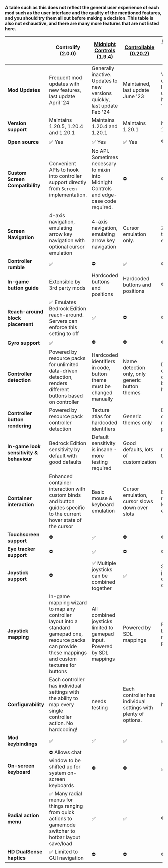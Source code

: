 **A table such as this does not reflect the general user experience of each mod such as the user interface and the
quality of the mentioned features, and you should try them all out before making a decision. This table is also not
exhaustive, and there are many more features that are not listed here.**

|                                          | Controlify (2.0.0)                                                                                                                                         | [Midnight Controls (1.9.4)](https://github.com/TeamMidnightDust/MidnightControls)        | [Controllable (0.20.2)](https://mrcrayfish.com/mods/controllable) | [Controller Support Mod (9.0.0)](https://github.com/Stereowalker/Controller-Support-Mod) |
|------------------------------------------|------------------------------------------------------------------------------------------------------------------------------------------------------------|------------------------------------------------------------------------------------------|-------------------------------------------------------------------|------------------------------------------------------------------------------------------|
| **Mod Updates**                          | Frequent mod updates with new features, last update April '24                                                                                              | Generally inactive. Updates to new versions quickly, last update Feb '24                 | Maintained, last update June '23                                  | Very slow updates, last update November '23                                              |
| **Version support**                      | Maintains 1.20.5, 1.20.4 and 1.20.1                                                                                                                        | Maintains 1.20.4 and 1.20.1                                                              | Maintains 1.20.1                                                  | Maintains 1.20.1                                                                         |
| **Open source**                          | ✅ Yes                                                                                                                                                      | ✅ Yes                                                                                    | ✅ Yes                                                             | ⛔ No                                                                                     |
| **Custom Screen Compatibility**          | Convenient APIs to hook into controller support directly from `Screen` implementation.                                                                     | No API. Sometimes necessary to mixin into Midnight Controls and edge-case code required. | ⛔                                                                 | ⛔                                                                                        |
| **Screen Navigation**                    | 4-axis navigation, emulating arrow key navigation with optional cursor emulation                                                                           | 4-axis navigation, emulating arrow key navigation                                        | Cursor emulation only.                                            | 2-axis tab-key emulation                                                                 |
| **Controller rumble**                    | ✅                                                                                                                                                          | ⛔                                                                                        | ✅                                                                 | ⛔                                                                                        |
| **In-game button guide**                 | Extensible by 3rd party mods                                                                                                                               | Hardcoded buttons and positions                                                          | Hardcoded buttons and positions                                   | ⛔                                                                                        |
| **Reach-around block placement**         | ✅ Emulates Bedrock Edition reach-around. Servers can enforce this setting to off                                                                           | ✅                                                                                        | ⛔                                                                 | ⛔                                                                                        |
| **Gyro support**                         | ✅                                                                                                                                                          | ⛔                                                                                        | ⛔                                                                 | ⛔                                                                                        |
| **Controller detection**                 | Powered by resource packs for unlimited data-driven detection, renders different buttons based on controller                                               | Hardcoded identifiers in code, button theme must be changed manually                     | Name detection only, only generic button themes                   | Data-driven detection but seems hardcoded                                                |
| **Controller button rendering**          | Powered by resource pack controller detection                                                                                                              | Texture atlas for hardcoded identifiers                                                  | Generic themes only                                               | Data-driven resource packs                                                               |
| **In-game look sensitivity & behaviour** | Bedrock Edition sensitivity by default with good defaults                                                                                                  | Default sensitivity is insane - more testing required                                    | Good defaults, lots of customization                              | needs testing                                                                            |
| **Container interaction**                | Enhanced container interaction with custom binds and button guides specific to the current hover state of the cursor                                       | Basic mouse & keyboard emulation                                                         | Cursor emulation, cursor slows down over slots                    | Basic mouse & keyboard emulation                                                         |
| **Touchscreen support**                  | ⛔                                                                                                                                                          | ✅                                                                                        | ⛔                                                                 | ⛔                                                                                        |
| **Eye tracker support**                  | ⛔                                                                                                                                                          | ✅                                                                                        | ⛔                                                                 | ⛔                                                                                        |
| **Joystick support**                     | ⛔                                                                                                                                                          | ✅ Multiple joysticks can be combined together                                            | ✅                                                                 | Single joysticks data-driven                                                             |
| **Joystick mapping**                     | In-game mapping wizard to map any controller layout into a standard gamepad one, resource packs can provide these mappings and custom textures for buttons | All combined joysticks limited to gamepad input. Powered by SDL mappings                 | Powered by SDL mappings                                           | Powered by resource packs                                                                |
| **Configurability**                      | Each controller has individual settings with the ability to map every single controller action. No hardcoding!                                             | needs testing                                                                            | Each controller has individual settings with plenty of options.   | None                                                                                     |
| **Mod keybindings**                      | ✅                                                                                                                                                          | ✅                                                                                        | ✅                                                                 | ✅                                                                                        |
| **On-screen keyboard**                   | ⛔ Allows chat window to be shifted up for system on-screen keyboards                                                                                       | ⛔                                                                                        | ⛔                                                                 | ✅                                                                                        |
| **Radial action menu**                   | ✅ Many radial menus for things ranging from quick actions to gamemode switcher to hotbar layout save/load                                                  | ✅                                                                                        | ✅                                                                 | ⛔                                                                                        |
| **HD DualSense haptics**                 | ✅ Limited to GUI navigation                                                                                                                                | ⛔                                                                                        | ⛔                                                                 | ⛔                                                                                        |
